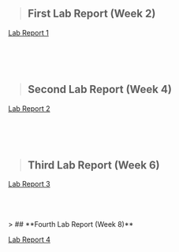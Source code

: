 
> ## **First Lab Report (Week 2)**

[Lab Report 1](lab-report-1-week-2.html)

<br/>
<br/>
<br/>

> ## **Second Lab Report (Week 4)**

[Lab Report 2](lab-report-2-week-4.html)


<br/>
<br/>
<br/>

> ## **Third Lab Report (Week 6)**

[Lab Report 3](lab-report-3-week-6.html)

<br/>
<br/>
<br/>
> ## **Fourth Lab Report (Week 8)**

[Lab Report 4](lab-report-4-week-8.html)